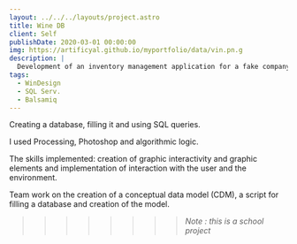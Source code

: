 ```yaml
---
layout: ../../../layouts/project.astro
title: Wine DB
client: Self
publishDate: 2020-03-01 00:00:00
img: https://artificyal.github.io/myportfolio/data/vin.pn.g
description: |
  Development of an inventory management application for a fake company in Bordeaux.
tags:
  - WinDesign
  - SQL Serv.
  - Balsamiq
---
```

Creating a database, filling it and using SQL queries.

I used Processing, Photoshop and algorithmic logic.

The skills implemented: creation of graphic interactivity and graphic elements and implementation of interaction with the user and the environment.

Team work on the creation of a conceptual data model (CDM), a script for filling a database and creation of the model.

>>>>>>>> _Note : this is a school project_